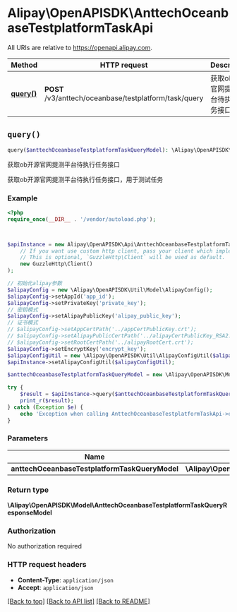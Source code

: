 # Alipay\OpenAPISDK\AnttechOceanbaseTestplatformTaskApi

All URIs are relative to https://openapi.alipay.com.

Method | HTTP request | Description
------------- | ------------- | -------------
[**query()**](AnttechOceanbaseTestplatformTaskApi.md#query) | **POST** /v3/anttech/oceanbase/testplatform/task/query | 获取ob开源官网提测平台待执行任务接口


## `query()`

```php
query($anttechOceanbaseTestplatformTaskQueryModel): \Alipay\OpenAPISDK\Model\AnttechOceanbaseTestplatformTaskQueryResponseModel
```

获取ob开源官网提测平台待执行任务接口

获取ob开源官网提测平台待执行任务接口，用于测试任务

### Example

```php
<?php
require_once(__DIR__ . '/vendor/autoload.php');



$apiInstance = new Alipay\OpenAPISDK\Api\AnttechOceanbaseTestplatformTaskApi(
    // If you want use custom http client, pass your client which implements `GuzzleHttp\ClientInterface`.
    // This is optional, `GuzzleHttp\Client` will be used as default.
    new GuzzleHttp\Client()
);

// 初始化alipay参数
$alipayConfig = new \Alipay\OpenAPISDK\Util\Model\AlipayConfig();
$alipayConfig->setAppId('app_id');
$alipayConfig->setPrivateKey('private_key');
// 密钥模式
$alipayConfig->setAlipayPublicKey('alipay_public_key');
// 证书模式
// $alipayConfig->setAppCertPath('../appCertPublicKey.crt');
// $alipayConfig->setAlipayPublicCertPath('../alipayCertPublicKey_RSA2.crt');
// $alipayConfig->setRootCertPath('../alipayRootCert.crt');
$alipayConfig->setEncryptKey('encrypt_key');
$alipayConfigUtil = new \Alipay\OpenAPISDK\Util\AlipayConfigUtil($alipayConfig);
$apiInstance->setAlipayConfigUtil($alipayConfigUtil);

$anttechOceanbaseTestplatformTaskQueryModel = new \Alipay\OpenAPISDK\Model\AnttechOceanbaseTestplatformTaskQueryModel(); // \Alipay\OpenAPISDK\Model\AnttechOceanbaseTestplatformTaskQueryModel

try {
    $result = $apiInstance->query($anttechOceanbaseTestplatformTaskQueryModel);
    print_r($result);
} catch (Exception $e) {
    echo 'Exception when calling AnttechOceanbaseTestplatformTaskApi->query: ', $e->getMessage(), PHP_EOL;
}
```

### Parameters

Name | Type | Description  | Notes
------------- | ------------- | ------------- | -------------
 **anttechOceanbaseTestplatformTaskQueryModel** | **\Alipay\OpenAPISDK\Model\AnttechOceanbaseTestplatformTaskQueryModel**|  | [optional]

### Return type

**\Alipay\OpenAPISDK\Model\AnttechOceanbaseTestplatformTaskQueryResponseModel**

### Authorization

No authorization required

### HTTP request headers

- **Content-Type**: `application/json`
- **Accept**: `application/json`

[[Back to top]](#) [[Back to API list]](../../README.md#api-endpoints)
[[Back to README]](../../README.md)
